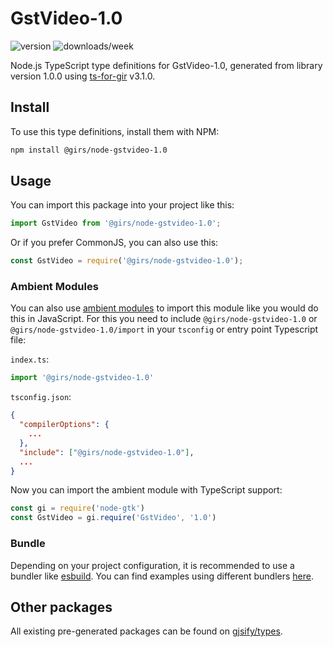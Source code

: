 
# GstVideo-1.0

![version](https://img.shields.io/npm/v/@girs/node-gstvideo-1.0)
![downloads/week](https://img.shields.io/npm/dw/@girs/node-gstvideo-1.0)


Node.js TypeScript type definitions for GstVideo-1.0, generated from library version 1.0.0 using [ts-for-gir](https://github.com/gjsify/ts-for-gir) v3.1.0.


## Install

To use this type definitions, install them with NPM:
```bash
npm install @girs/node-gstvideo-1.0
```

## Usage

You can import this package into your project like this:
```ts
import GstVideo from '@girs/node-gstvideo-1.0';
```

Or if you prefer CommonJS, you can also use this:
```ts
const GstVideo = require('@girs/node-gstvideo-1.0');
```

### Ambient Modules

You can also use [ambient modules](https://github.com/gjsify/ts-for-gir/tree/main/packages/cli#ambient-modules) to import this module like you would do this in JavaScript.
For this you need to include `@girs/node-gstvideo-1.0` or `@girs/node-gstvideo-1.0/import` in your `tsconfig` or entry point Typescript file:

`index.ts`:
```ts
import '@girs/node-gstvideo-1.0'
```

`tsconfig.json`:
```json
{
  "compilerOptions": {
    ...
  },
  "include": ["@girs/node-gstvideo-1.0"],
  ...
}
```

Now you can import the ambient module with TypeScript support: 

```ts
const gi = require('node-gtk')
const GstVideo = gi.require('GstVideo', '1.0')
```


### Bundle

Depending on your project configuration, it is recommended to use a bundler like [esbuild](https://esbuild.github.io/). You can find examples using different bundlers [here](https://github.com/gjsify/ts-for-gir/tree/main/examples).

## Other packages

All existing pre-generated packages can be found on [gjsify/types](https://github.com/gjsify/types).


